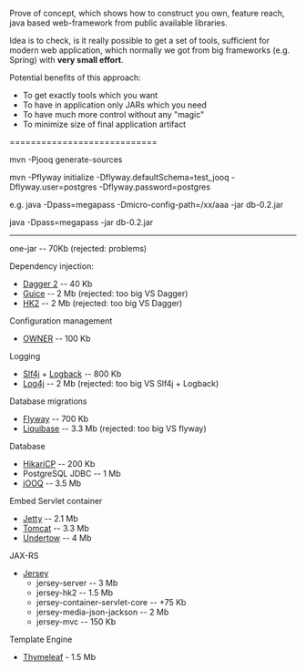 

Prove of concept, which shows how to construct you own, feature reach, java based web-framework from public available libraries.

Idea is to check, is it really possible to get a set of tools, sufficient for modern web application, which normally we got from big frameworks (e.g. Spring) with **very small effort**.

Potential benefits of this approach:
* To get exactly tools which you want
* To have in application only JARs which you need
* To have much more control without any "magic"
* To minimize size of final application artifact

============================

mvn -Pjooq generate-sources

mvn -Pflyway initialize -Dflyway.defaultSchema=test_jooq -Dflyway.user=postgres -Dflyway.password=postgres

e.g.
java -Dpass=megapass -Dmicro-config-path=/xx/aaa -jar db-0.2.jar

java -Dpass=megapass -jar db-0.2.jar

---------------

one-jar -- 70Kb (rejected: problems)

Dependency injection:
* [Dagger 2](https://dagger.dev/) -- 40 Kb
* [Guice](https://github.com/google/guice) -- 2 Mb (rejected: too big VS Dagger)
* [HK2](https://javaee.github.io/hk2/) -- 2 Mb (rejected: too big VS Dagger)

Configuration management
* [OWNER](https://github.com/lviggiano/owner) -- 100 Kb

Logging
* [Slf4j](http://www.slf4j.org/) + [Logback](http://logback.qos.ch/) -- 800 Kb
* [Log4j](https://logging.apache.org/log4j/2.x/manual/api.html) -- 2 Mb  (rejected: too big VS Slf4j + Logback)

Database migrations
* [Flyway](https://flywaydb.org/) -- 700 Kb 
* [Liquibase](https://www.liquibase.org/) -- 3.3 Mb (rejected: too big VS flyway)

Database
* [HikariCP](https://github.com/brettwooldridge/HikariCP) -- 200 Kb
* PostgreSQL JDBC -- 1 Mb
* [jOOQ](https://www.jooq.org/) -- 3.5 Mb

Embed Servlet container
* [Jetty](https://www.eclipse.org/jetty/) -- 2.1 Mb
* [Tomcat](https://tomcat.apache.org/) -- 3.3 Mb
* [Undertow](https://undertow.io/) -- 4 Mb

JAX-RS
* [Jersey](https://eclipse-ee4j.github.io/jersey/)
  * jersey-server -- 3 Mb
  * jersey-hk2 -- 1.5 Mb
  * jersey-container-servlet-core -- +75 Kb
  * jersey-media-json-jackson -- 2 Mb
  * jersey-mvc -- 150 Kb

Template Engine
* [Thymeleaf](https://www.thymeleaf.org/) - 1.5 Mb
